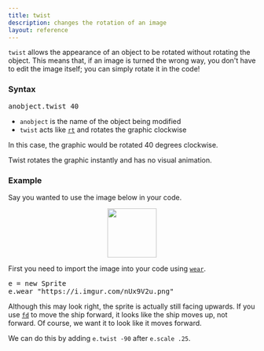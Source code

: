 ```yaml
---
title: twist
description: changes the rotation of an image
layout: reference
---
```


`twist` allows the appearance of an object to be rotated without rotating the object. This means that, if an image is turned the wrong way, you don't have to edit the image itself; you can simply rotate it in the code! 

### Syntax

<pre class="jumbo">
anobject.twist <span data-dfnup="angle">40</span>
</pre>

  * `anobject` is the name of the object being modified
  * `twist` acts like [`rt`](rt.html) and rotates the graphic clockwise

In this case, the graphic would be rotated 40 degrees clockwise. 

Twist rotates the graphic instantly and has no visual animation. 

### Example

Say you wanted to use the image below in your code. 

<img src="https://i.imgur.com/nUx9V2u.png" height=100 style="
  display: block;
  margin: auto;">

First you need to import the image into your code using [`wear`](wear.html). 

<pre class="jumbo">
e = new Sprite
e.wear "<span data-dfn="image url">https://i.imgur.com/nUx9V2u.png</span>"
</pre>

<script type="figure" height=100 width=300>
speed Infinity
ht()
e = new Sprite
e.wear "https://i.imgur.com/nUx9V2u.png"
e.scale .25
</script>

Although this may look right, the sprite is actually still facing upwards. If you use [`fd`](fd.html) to move the ship forward, it looks like the ship moves up, not forward. Of course, we want it to look like it moves forward. 

We can do this by adding `e.twist -90` after `e.scale .25`. 

<script type="demo" width=400 height=400>
speed Infinity
ht()

button 'Without twist', ->
  cs()
  e = null
  e = new Sprite
  e.wear "https://i.imgur.com/nUx9V2u.png"
  e.scale .25
  speed 1
  e.fd 100

button 'With twist', ->
  cs()
  e = new Sprite
  e.wear "https://i.imgur.com/nUx9V2u.png"
  e.scale .25
  e.twist -90
  speed 1
  e.fd 100
</script>
